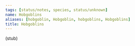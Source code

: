 ```yaml
---
tags: [status/notes, species, status/unknown]
name: Hobgoblins
aliases: [hobgoblin, Hobgoblin, hobgoblins, Hobgoblins]
title: Hobgoblins
---
```


(stub)







